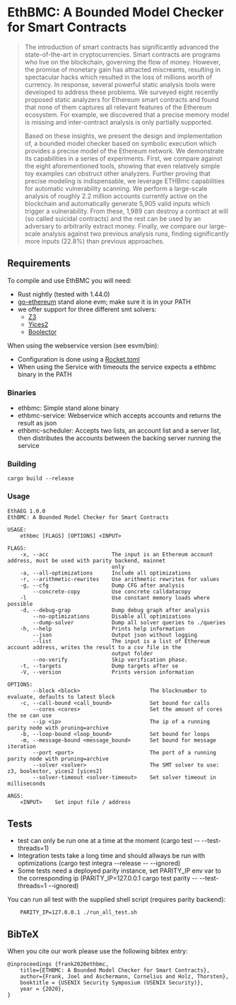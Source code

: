 # EthBMC: A Bounded Model Checker for Smart Contracts

> The introduction of smart contracts has significantly advanced the state-of-the-art in cryptocurrencies. Smart contracts are programs who live on the blockchain, governing the flow of money. However, the promise of monetary gain has attracted miscreants, resulting in spectacular hacks which resulted in the loss of millions worth of currency. In response, several powerful static analysis tools were developed to address these problems. We surveyed eight recently proposed static analyzers for Ethereum smart contracts and found that none of them captures all relevant features of the Ethereum ecosystem. For example, we discovered that a precise memory model is missing and inter-contract analysis is only partially supported.
>
> Based on these insights, we present the design and implementation of, a bounded model checker based on symbolic execution which provides a precise model of the Ethereum network. We demonstrate its capabilities in a series of experiments. First, we compare against the eight aforementioned tools, showing that even relatively simple toy examples can obstruct other analyzers. Further proving that precise modeling is indispensable, we leverage ETHBmc capabilities for automatic vulnerability scanning. We perform a large-scale analysis of roughly 2.2 million accounts currently active on the blockchain and automatically generate 5,905 valid inputs which trigger a vulnerability. From these, 1,989 can destroy a contract at will (so called suicidal contracts) and the rest can be used by an adversary to arbitrarily extract money. Finally, we compare our large-scale analysis against two previous analysis runs, finding significantly more inputs (22.8%) than previous approaches.

## Requirements

To compile and use EthBMC you will need:

- Rust nightly (tested with 1.44.0)
- [go-ethereum](https://github.com/ethereum/go-ethereum) stand alone evm; make sure it is in your PATH
- we offer support for three different smt solvers:
	- [Z3](https://github.com/Z3Prover/z3)
	- [Yices2](https://github.com/SRI-CSL/yices2)
	- [Boolector](https://github.com/Boolector/boolector)

When using the webservice version (see esvm/bin):
- Configuration is done using a [Rocket.toml](https://rocket.rs/v0.4/guide/configuration/#rockettoml)
- When using the Service with timeouts the service expects a ethbmc binary in the PATH

### Binaries

- ethbmc: Simple stand alone binary
- ethbmc-service: Webservice which accepts accounts and returns the result as json
- ethbmc-scheduler: Accepts two lists, an account list and a server list, then distributes the accounts between the backing server running the service


### Building

```
cargo build --release
```

### Usage

```
EthAEG 1.0.0
EthBMC: A Bounded Model Checker for Smart Contracts

USAGE:
    ethbmc [FLAGS] [OPTIONS] <INPUT>

FLAGS:
    -x, --acc                    The input is an Ethereum account address, must be used with parity backend, mainnet
                                 only
    -a, --all-optimizations      Include all optimizations
    -r, --arithmetic-rewrites    Use arithmetic rewrites for values
    -g, --cfg                    Dump CFG after analysis
        --concrete-copy          Use concrete calldatacopy
    -l                           Use constant memory loads where possible
    -d, --debug-grap             Dump debug graph after analysis
        --no-optimizations       Disable all optimizations
        --dump-solver            Dump all solver queries to ./queries
    -h, --help                   Prints help information
        --json                   Output json without logging
        --list                   The input is a list of Ethereum account address, writes the result to a csv file in the
                                 output folder
        --no-verify              Skip verification phase.
    -t, --targets                Dump targets after se
    -V, --version                Prints version information

OPTIONS:
        --block <block>                      The blocknumber to evaluate, defaults to latest block
    -c, --call-bound <call_bound>            Set bound for calls
        --cores <cores>                      Set the amount of cores the se can use
        --ip <ip>                            The ip of a running parity node with pruning=archive
    -b, --loop-bound <loop_bound>            Set bound for loops
    -m, --message-bound <message_bound>      Set bound for message iteration
        --port <port>                        The port of a running parity node with pruning=archive
        --solver <solver>                    The SMT solver to use: z3, boolector, yices2 [yices2]
        --solver-timeout <solver-timeout>    Set solver timeout in milliseconds

ARGS:
    <INPUT>    Set input file / address
```

## Tests

- test can only be run one at a time at the moment (cargo test -- --test-threads=1)
- Integration tests take a long time and should allways be run with optimizations (cargo test integra --release -- --ignored)
- Some tests need a deployed parity instance, set PARITY_IP env var to the corresponding ip (PARITY_IP=127.0.0.1 cargo test parity -- --test-threads=1 --ignored)

You can run all test with the supplied shell script (requires parity backend):
```
	PARITY_IP=127.0.0.1 ./run_all_test.sh
```

## BibTeX

When you cite our work please use the following bibtex entry:
```
@inproceedings {frank2020ethbmc,
	title={ETHBMC: A Bounded Model Checker for Smart Contracts},
  	author={Frank, Joel and Aschermann, Cornelius and Holz, Thorsten},
	booktitle = {USENIX Security Symposium (USENIX Security)},
	year = {2020},
}
```
